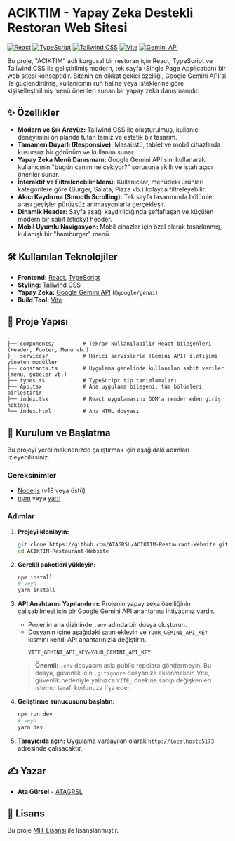 # ACIKTIM - Yapay Zeka Destekli Restoran Web Sitesi

[![React](https://img.shields.io/badge/React-20232A?style=for-the-badge&logo=react&logoColor=61DAFB)](https://reactjs.org/)
[![TypeScript](https://img.shields.io/badge/TypeScript-007ACC?style=for-the-badge&logo=typescript&logoColor=white)](https://www.typescriptlang.org/)
[![Tailwind CSS](https://img.shields.io/badge/Tailwind_CSS-38B2AC?style=for-the-badge&logo=tailwind-css&logoColor=white)](https://tailwindcss.com/)
[![Vite](https://img.shields.io/badge/Vite-646CFF?style=for-the-badge&logo=vite&logoColor=white)](https://vitejs.dev/)
[![Gemini API](https://img.shields.io/badge/Gemini_API-4285F4?style=for-the-badge&logo=google-cloud&logoColor=white)](https://ai.google.dev/)

Bu proje, "ACIKTIM" adlı kurgusal bir restoran için React, TypeScript ve Tailwind CSS ile geliştirilmiş modern, tek sayfa (Single Page Application) bir web sitesi konseptidir. Sitenin en dikkat çekici özelliği, Google Gemini API'si ile güçlendirilmiş, kullanıcının ruh haline veya isteklerine göre kişiselleştirilmiş menü önerileri sunan bir yapay zeka danışmanıdır.

## ✨ Özellikler

- **Modern ve Şık Arayüz:** Tailwind CSS ile oluşturulmuş, kullanıcı deneyimini ön planda tutan temiz ve estetik bir tasarım.
- **Tamamen Duyarlı (Responsive):** Masaüstü, tablet ve mobil cihazlarda kusursuz bir görünüm ve kullanım sunar.
- **Yapay Zeka Menü Danışmanı:** Google Gemini API'sini kullanarak kullanıcının "bugün canım ne çekiyor?" sorusuna akıllı ve iştah açıcı öneriler sunar.
- **İnteraktif ve Filtrelenebilir Menü:** Kullanıcılar, menüdeki ürünleri kategorilere göre (Burger, Salata, Pizza vb.) kolayca filtreleyebilir.
- **Akıcı Kaydırma (Smooth Scrolling):** Tek sayfa tasarımında bölümler arası geçişler pürüzsüz animasyonlarla gerçekleşir.
- **Dinamik Header:** Sayfa aşağı kaydırıldığında şeffaflaşan ve küçülen modern bir sabit (sticky) header.
- **Mobil Uyumlu Navigasyon:** Mobil cihazlar için özel olarak tasarlanmış, kullanışlı bir "hamburger" menü.

## 🛠️ Kullanılan Teknolojiler

- **Frontend:** [React](https://reactjs.org/), [TypeScript](https://www.typescriptlang.org/)
- **Styling:** [Tailwind CSS](https://tailwindcss.com/)
- **Yapay Zeka:** [Google Gemini API](https://ai.google.dev/) (`@google/genai`)
- **Build Tool:** [Vite](https://vitejs.dev/)

## 📂 Proje Yapısı

```
.
├── components/         # Tekrar kullanılabilir React bileşenleri (Header, Footer, Menu vb.)
├── services/           # Harici servislerle (Gemini API) iletişimi yöneten modüller
├── constants.ts        # Uygulama genelinde kullanılan sabit veriler (menü, şubeler vb.)
├── types.ts            # TypeScript tip tanımlamaları
├── App.tsx             # Ana uygulama bileşeni, tüm bölümleri birleştirir
├── index.tsx           # React uygulamasını DOM'a render eden giriş noktası
└── index.html          # Ana HTML dosyası
```

## 🚀 Kurulum ve Başlatma

Bu projeyi yerel makinenizde çalıştırmak için aşağıdaki adımları izleyebilirsiniz.

### Gereksinimler

- [Node.js](https://nodejs.org/en/) (v18 veya üstü)
- [npm](https://www.npmjs.com/) veya [yarn](https://yarnpkg.com/)

### Adımlar

1.  **Projeyi klonlayın:**
    ```bash
    git clone https://github.com/ATAGRSL/ACIKTIM-Restaurant-Website.git
    cd ACIKTIM-Restaurant-Website
    ```

2.  **Gerekli paketleri yükleyin:**
    ```bash
    npm install
    # veya
    yarn install
    ```

3.  **API Anahtarını Yapılandırın:**
    Projenin yapay zeka özelliğinin çalışabilmesi için bir Google Gemini API anahtarına ihtiyacınız vardır.
    - Projenin ana dizininde `.env` adında bir dosya oluşturun.
    - Dosyanın içine aşağıdaki satırı ekleyin ve `YOUR_GEMINI_API_KEY` kısmını kendi API anahtarınızla değiştirin.
      ```
      VITE_GEMINI_API_KEY=YOUR_GEMINI_API_KEY
      ```
    > **Önemli:** `.env` dosyasını asla public repolara göndermeyin! Bu dosya, güvenlik için `.gitignore` dosyanıza eklenmelidir. Vite, güvenlik nedeniyle yalnızca `VITE_` önekine sahip değişkenleri istemci tarafı kodunuza ifşa eder.

4.  **Geliştirme sunucusunu başlatın:**
    ```bash
    npm run dev
    # veya
    yarn dev
    ```

5.  **Tarayıcıda açın:**
    Uygulama varsayılan olarak `http://localhost:5173` adresinde çalışacaktır.

## ✍️ Yazar

- **Ata Gürsel** - [ATAGRSL](https://github.com/ATAGRSL)

## 📄 Lisans

Bu proje [MIT Lisansı](./LICENSE) ile lisanslanmıştır.
